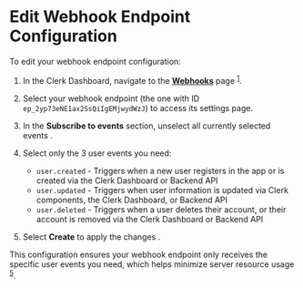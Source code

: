 # Edit Webhook Endpoint Configuration

To edit your webhook endpoint configuration:

1. In the Clerk Dashboard, navigate to the [**Webhooks**](https://dashboard.clerk.com/last-active?path=webhooks) page <sup><a href="#">1</a></sup>.

2. Select your webhook endpoint (the one with ID `ep_2yp73eNE1ax2SsQiIgEMjwydWzJ`) to access its settings page.

3. In the **Subscribe to events** section, unselect all currently selected events .

4. Select only the 3 user events you need:

   - `user.created` - Triggers when a new user registers in the app or is created via the Clerk Dashboard or Backend API
   - `user.updated` - Triggers when user information is updated via Clerk components, the Clerk Dashboard, or Backend API
   - `user.deleted` - Triggers when a user deletes their account, or their account is removed via the Clerk Dashboard or Backend API

5. Select **Create** to apply the changes .

This configuration ensures your webhook endpoint only receives the specific user events you need, which helps minimize server resource usage <sup><a href="#">5</a></sup>.
